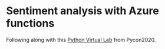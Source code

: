 # Sentiment analysis with Azure functions

Following along with this [Python Virtual Lab](https://github.com/Azure-Samples/azure-python-labs/tree/master/4-azure-functions-python-vscode) from Pycon2020.
